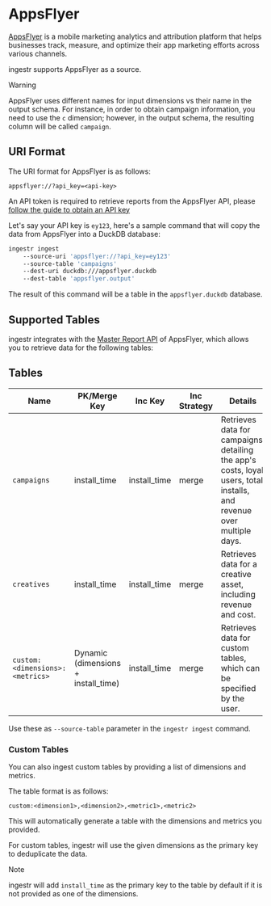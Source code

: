 # AppsFlyer

[AppsFlyer](https://www.appsflyer.com/) is a mobile marketing analytics and attribution platform that helps businesses track, measure, and optimize their app marketing efforts across various channels.

ingestr supports AppsFlyer as a source.

> [!WARNING]
> AppsFlyer uses different names for input dimensions vs their name in the output schema. For instance, in order to obtain campaign information, you need to use the `c` dimension; however, in the output schema, the resulting column will be called `campaign`.


## URI Format

The URI format for AppsFlyer is as follows:

```plaintext
appsflyer://?api_key=<api-key>
```

An API token is required to retrieve reports from the AppsFlyer API, please [follow the guide to obtain an API key](https://support.appsflyer.com/hc/en-us/articles/360004562377-Managing-AppsFlyer-tokens)

Let's say your API key is `ey123`, here's a sample command that will copy the data from AppsFlyer into a DuckDB database:

```bash
ingestr ingest 
    --source-uri 'appsflyer://?api_key=ey123' 
    --source-table 'campaigns' 
    --dest-uri duckdb:///appsflyer.duckdb 
    --dest-table 'appsflyer.output'
```

The result of this command will be a table in the `appsflyer.duckdb` database.

## Supported Tables

ingestr integrates with the [Master Report API](https://dev.appsflyer.com/hc/reference/master_api_get) of AppsFlyer, which allows you to retrieve data for the following tables:

## Tables

| Name | PK/Merge Key | Inc Key | Inc Strategy |  Details |
| --------------- | ----------- | --------------- | ------------------- | ---------------------------------------------------------------------------------------------------------------------------------------------- |
| `campaigns` | install_time | install_time | merge| Retrieves data for campaigns, detailing the app's costs, loyal users, total installs, and revenue over multiple days. |
| `creatives` | install_time | install_time | merge| Retrieves data for a creative asset, including revenue and cost. |
| `custom:<dimensions>:<metrics>` | Dynamic (dimensions + install_time) | install_time | merge| Retrieves data for custom tables, which can be specified by the user.|

Use these as `--source-table` parameter in the `ingestr ingest` command.

### Custom Tables

You can also ingest custom tables by providing a list of dimensions and metrics.

The table format is as follows:

```plaintext
custom:<dimension1>,<dimension2>,<metric1>,<metric2>
```

This will automatically generate a table with the dimensions and metrics you provided.

For custom tables, ingestr will use the given dimensions as the primary key to deduplicate the data.

> [!NOTE]
> ingestr will add `install_time` as the primary key to the table by default if it is not provided as one of the dimensions.
